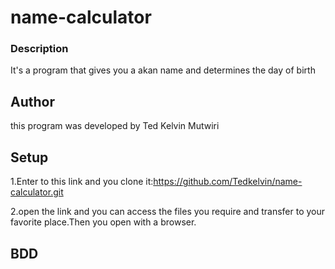 # name-calculator

### Description

It's a program that gives you a akan name and determines the day of birth

## Author
this program was developed by Ted Kelvin Mutwiri

## Setup
1.Enter to this link and you clone it:https://github.com/Tedkelvin/name-calculator.git

2.open the link and you can access the files you require and transfer to your favorite place.Then you open with a browser.

## BDD
